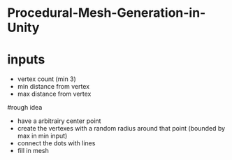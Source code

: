 # Procedural-Mesh-Generation-in-Unity
# inputs
- vertex count (min 3)
- min distance from vertex
- max distance from vertex

#rough idea
- have a arbitrairy center point
- create the vertexes with a random radius around that point (bounded by max in min input)
- connect the dots with lines
- fill in mesh
